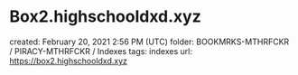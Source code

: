 # Box2.highschooldxd.xyz

created: February 20, 2021 2:56 PM (UTC)
folder: BOOKMRKS-MTHRFCKR / PIRACY-MTHRFCKR / Indexes
tags: indexes
url: https://box2.highschooldxd.xyz